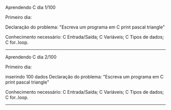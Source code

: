 Aprendendo C dia 1/100

Primeiro dia:

Declaração do problema: 
"Escreva um programa em C print pascal triangle"

Conhecimento necessário: 
C Entrada/Saída;
C Variáveis;
C Tipos de dados;
C for..loop.

-----------------------


Aprendendo C dia 2/100

Primeiro dia:

inserindo 100 dados 
Declaração do problema: 
"Escreva um programa em C print pascal triangle"

Conhecimento necessário: 
C Entrada/Saída;
C Variáveis;
C Tipos de dados;
C for..loop.

----------------------


